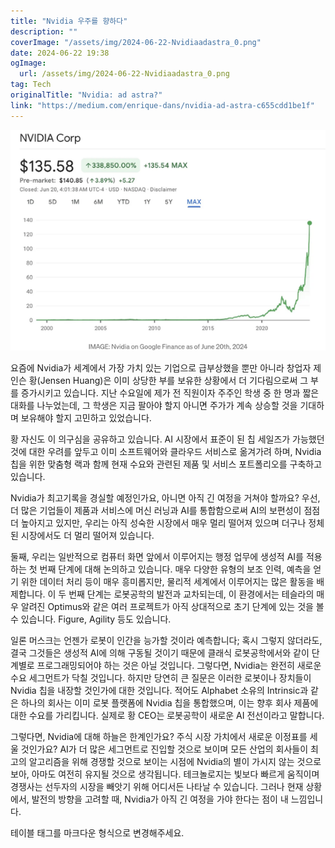 ```yaml
---
title: "Nvidia 우주를 향하다"
description: ""
coverImage: "/assets/img/2024-06-22-Nvidiaadastra_0.png"
date: 2024-06-22 19:38
ogImage: 
  url: /assets/img/2024-06-22-Nvidiaadastra_0.png
tag: Tech
originalTitle: "Nvidia: ad astra?"
link: "https://medium.com/enrique-dans/nvidia-ad-astra-c655cdd1be1f"
---
```



![Nvidiaadastra_0](/assets/img/2024-06-22-Nvidiaadastra_0.png)

요즘에 Nvidia가 세계에서 가장 가치 있는 기업으로 급부상했을 뿐만 아니라 창업자 제인슨 황(Jensen Huang)은 이미 상당한 부를 보유한 상황에서 더 기다림으로써 그 부를 증가시키고 있습니다. 지난 수요일에 제가 전 직원이자 주주인 학생 중 한 명과 짧은 대화를 나누었는데, 그 학생은 지금 팔아야 할지 아니면 주가가 계속 상승할 것을 기대하며 보유해야 할지 고민하고 있었습니다.

황 자신도 이 의구심을 공유하고 있습니다. AI 시장에서 표준이 된 칩 세일즈가 가능했던 것에 대한 우려를 앞두고 이미 소프트웨어와 클라우드 서비스로 옮겨가려 하며, Nvidia 칩을 위한 맞춤형 랙과 함께 현재 수요와 관련된 제품 및 서비스 포트폴리오를 구축하고 있습니다.

Nvidia가 최고기록을 경실할 예정인가요, 아니면 아직 긴 여정을 거쳐야 할까요? 우선, 더 많은 기업들이 제품과 서비스에 머신 러닝과 AI를 통합함으로써 AI의 보편성이 점점 더 높아지고 있지만, 우리는 아직 성숙한 시장에서 매우 멀리 떨어져 있으며 더구나 정체된 시장에서도 더 멀리 떨어져 있습니다.

<div class="content-ad"></div>

둘째, 우리는 일반적으로 컴퓨터 화면 앞에서 이루어지는 행정 업무에 생성적 AI를 적용하는 첫 번째 단계에 대해 논의하고 있습니다. 매우 다양한 유형의 보조 인력, 예측을 얻기 위한 데이터 처리 등이 매우 흥미롭지만, 물리적 세계에서 이루어지는 많은 활동을 배제합니다. 이 두 번째 단계는 로봇공학의 발전과 교차되는데, 이 환경에서는 테슬라의 매우 알려진 Optimus와 같은 여러 프로젝트가 아직 상대적으로 초기 단계에 있는 것을 볼 수 있습니다. Figure, Agility 등도 있습니다.

일론 머스크는 언젠가 로봇이 인간을 능가할 것이라 예측합니다; 혹시 그렇지 않더라도, 결국 그것들은 생성적 AI에 의해 구동될 것이기 때문에 클래식 로봇공학에서와 같이 단계별로 프로그래밍되어야 하는 것은 아닐 것입니다. 그렇다면, Nvidia는 완전히 새로운 수요 세그먼트가 닥칠 것입니다. 하지만 당연히 큰 질문은 이러한 로봇이나 장치들이 Nvidia 칩을 내장할 것인가에 대한 것입니다. 적어도 Alphabet 소유의 Intrinsic과 같은 하나의 회사는 이미 로봇 플랫폼에 Nvidia 칩을 통합했으며, 이는 향후 회사 제품에 대한 수요를 가리킵니다. 실제로 황 CEO는 로봇공학이 새로운 AI 전선이라고 말합니다.

그렇다면, Nvidia에 대해 하늘은 한계인가요? 주식 시장 가치에서 새로운 이정표를 세울 것인가요? AI가 더 많은 세그먼트로 진입할 것으로 보이며 모든 산업의 회사들이 최고의 알고리즘을 위해 경쟁할 것으로 보이는 시점에 Nvidia의 별이 가시지 않는 것으로 보아, 아마도 여전히 유지될 것으로 생각됩니다. 테크놀로지는 빛보다 빠르게 움직이며 경쟁사는 선두자의 시장을 빼앗기 위해 어디서든 나타날 수 있습니다. 그러나 현재 상황에서, 발전의 방향을 고려할 때, Nvidia가 아직 긴 여정을 가야 한다는 점이 내 느낌입니다.

<div class="content-ad"></div>

테이블 태그를 마크다운 형식으로 변경해주세요.